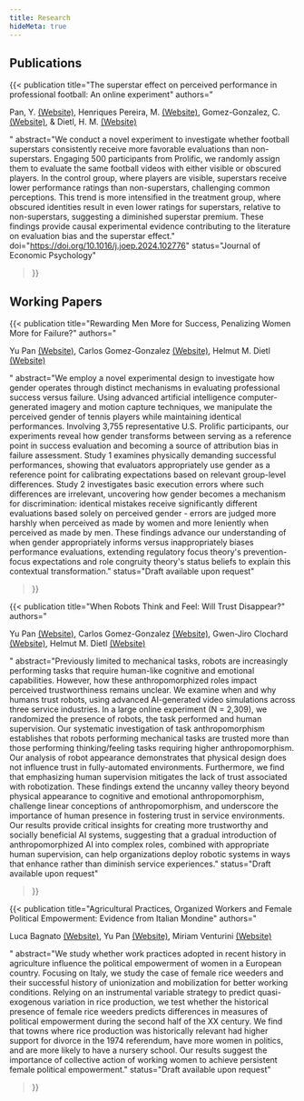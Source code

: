 ```yaml
---
title: Research
hideMeta: true
---
```

## Publications
{{< publication
    title="The superstar effect on perceived performance in professional football: An online experiment"
    authors="<p>Pan, Y. <a href='https://pan-yu-zurich.github.io/'>(Website)</a>, Henriques Pereira, M. <a href='https://www.business.uzh.ch/de/research/professorships/som/Team/Marco-Henriques-Pereira.html'>(Website)</a>, Gomez-Gonzalez, C. <a href='https://www.carlosgomez-gonzalez.com/'>(Website)</a>, & Dietl, H. M. <a href='https://www.business.uzh.ch/de/research/professorships/som/Team/helmutdietl.html'>(Website)</a></p>"
    abstract="We conduct a novel experiment to investigate whether football superstars consistently receive more favorable evaluations than non-superstars. Engaging 500 participants from Prolific, we randomly assign them to evaluate the same football videos with either visible or obscured players. In the control group, where players are visible, superstars receive lower performance ratings than non-superstars, challenging common perceptions. This trend is more intensified in the treatment group, where obscured identities result in even lower ratings for superstars, relative to non-superstars, suggesting a diminished superstar premium. These findings provide causal experimental evidence contributing to the literature on evaluation bias and the superstar effect."
    doi="https://doi.org/10.1016/j.joep.2024.102776"
    status="Journal of Economic Psychology"
>}}

## Working Papers
{{< publication
    title="Rewarding Men More for Success, Penalizing Women More for Failure?"
    authors="<p>Yu Pan <a href='https://pan-yu-zurich.github.io/'>(Website)</a>, Carlos Gomez-Gonzalez <a href='https://www.carlosgomez-gonzalez.com/'>(Website)</a>, Helmut M. Dietl <a href='https://www.business.uzh.ch/de/research/professorships/som/Team/helmutdietl.html'>(Website)</a></p>"
    abstract="We employ a novel experimental design to investigate how gender operates through distinct mechanisms in evaluating professional success versus failure. Using advanced artificial intelligence computer-generated imagery and motion capture techniques, we manipulate the perceived gender of tennis players while maintaining identical performances. Involving 3,755 representative U.S. Prolific participants, our experiments reveal how gender transforms between serving as a reference point in success evaluation and becoming a source of attribution bias in failure assessment. Study 1 examines physically demanding successful performances, showing that evaluators appropriately use gender as a reference point for calibrating expectations based on relevant group-level differences. Study 2 investigates basic execution errors where such differences are irrelevant, uncovering how gender becomes a mechanism for discrimination: identical mistakes receive significantly different evaluations based solely on perceived gender - errors are judged more harshly when perceived as made by women and more leniently when perceived as made by men. These findings advance our understanding of when gender appropriately informs versus inappropriately biases performance evaluations, extending regulatory focus theory's prevention-focus expectations and role congruity theory's status beliefs to explain this contextual transformation."
    status="Draft available upon request"
>}}

{{< publication
    title="When Robots Think and Feel: Will Trust Disappear?"
    authors="<p>Yu Pan <a href='https://pan-yu-zurich.github.io/'>(Website)</a>, Carlos Gomez-Gonzalez <a href='https://www.carlosgomez-gonzalez.com/'>(Website)</a>, Gwen-Jiro Clochard <a href='https://sites.google.com/view/gwen-jiro-clochard/home'>(Website)</a>, Helmut M. Dietl <a href='https://www.business.uzh.ch/de/research/professorships/som/Team/helmutdietl.html'>(Website)</a></p>"
    abstract="Previously limited to mechanical tasks, robots are increasingly performing tasks that require human-like cognitive and emotional capabilities. However, how these anthropomorphized roles impact perceived trustworthiness remains unclear. We examine when and why humans trust robots, using advanced AI-generated video simulations across three service industries. In a large online experiment (N = 2,309), we randomized the presence of robots, the task performed and human supervision. Our systematic investigation of task anthropomorphism establishes that robots performing mechanical tasks are trusted more than those performing thinking/feeling tasks requiring higher anthropomorphism. Our analysis of robot appearance demonstrates that physical design does not influence trust in fully-automated environments. Furthermore, we find that emphasizing human supervision mitigates the lack of trust associated with robotization. These findings extend the uncanny valley theory beyond physical appearance to cognitive and emotional anthropomorphism, challenge linear conceptions of anthropomorphism, and underscore the importance of human presence in fostering trust in service environments. Our results provide critical insights for creating more trustworthy and socially beneficial AI systems, suggesting that a gradual introduction of anthropomorphized AI into complex roles, combined with appropriate human supervision, can help organizations deploy robotic systems in ways that enhance rather than diminish service experiences."
    status="Draft available upon request"
>}}

{{< publication
    title="Agricultural Practices, Organized Workers and Female Political Empowerment: Evidence from Italian Mondine"
    authors="<p>Luca Bagnato <a href='https://lucabagnato.github.io/'>(Website)</a>, Yu Pan <a href='https://pan-yu-zurich.github.io/'>(Website)</a>, Miriam Venturini <a href='https://miriamventurini.github.io/#about'>(Website)</a></p>"
    abstract="We study whether work practices adopted in recent history in agriculture influence the political empowerment of women in a European country. Focusing on Italy, we study the case of female rice weeders and their successful history of unionization and mobilization for better working conditions. Relying on an instrumental variable strategy to predict quasi-exogenous variation in rice production, we test whether the historical presence of female rice weeders predicts differences in measures of political empowerment during the second half of the XX century. We find that towns where rice production was historically relevant had higher support for divorce in the 1974 referendum, have more women in politics, and are more likely to have a nursery school. Our results suggest the importance of collective action of working women to achieve persistent female political empowerment."
    status="Draft available upon request"
>}}
